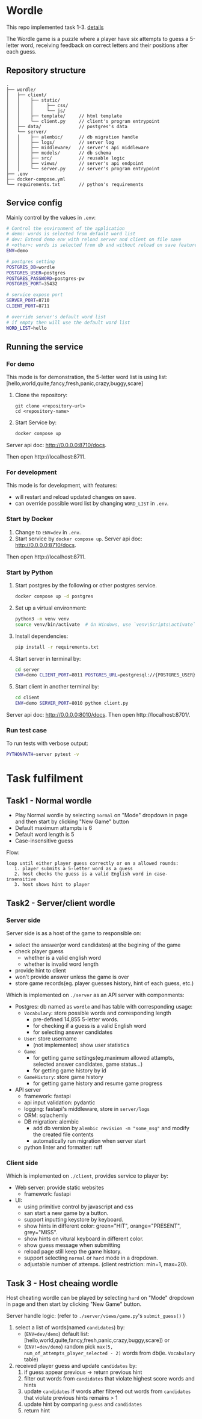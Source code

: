 # Wordle
This repo implemented task 1-3. [details](#Task-fulfilment)

The Wordle game is a puzzle where a player have six attempts to guess a 5-letter word, receiving feedback on correct letters and their positions after each guess.

## Repository structure
```
.
├── wordle/
│   ├── client/
│   │    ├── static/
│   │    │     ├── css/
│   │    │     └── js/
│   │    ├── template/     // html template
│   │    └── client.py     // client's program entrypoint
│   ├── data/              // postgres's data
│   └── server/
│   │    ├── alembic/      // db migration handle
│   │    ├── logs/         // server log
│   │    ├── middleware/   // server's api middleware
│   │    ├── models/       // db schema
│   │    ├── src/          // reusable logic
│   │    ├── views/        // server's api endpoint
│   │    └── server.py     // server's program entrypoint
├── .env
├── docker-compose.yml
└── requirements.txt       // python's requirements
```

## Service config
Mainly control by the values in `.env`:
```sh
# Control the environment of the application
# demo: words is selected from default word list
# dev: Extend demo env with reload server and client on file save
# <other>: words is selected from db and without reload on save feature
ENV=demo

# postgres setting
POSTGRES_DB=wordle
POSTGRES_USER=postgres
POSTGRES_PASSWORD=postgres-pw
POSTGRES_PORT=35432

# service expose port
SERVER_PORT=8710
CLIENT_PORT=8711

# override server's default word list
# if empty then will use the default word list
WORD_LIST=hello
```

## Running the service
### For demo
This mode is for demonstration, the 5-letter word list is using list: [hello,world,quite,fancy,fresh,panic,crazy,buggy,scare]
1. Clone the repository:
   ```
   git clone <repository-url>
   cd <repository-name>
   ```

2. Start Service by:
    ```sh
    docker compose up
    ```
Server api doc: http://0.0.0.0:8710/docs.

Then open http://localhost:8711.

### For development
This mode is for development, with features:
- will restart and reload updated changes on save.
- can override possible word list by changing `WORD_LIST` in `.env`.

### Start by Docker
1. Change to `ENV=dev` in `.env`.
2. Start service by `docker compose up`.
Server api doc: http://0.0.0.0:8710/docs.

Then open http://localhost:8711.

### Start by Python
1. Start postgres by the following or other postgres service.
   ```sh
   docker compose up -d postgres
   ```
2. Set up a virtual environment:
    ```sh
    python3 -m venv venv
    source venv/bin/activate  # On Windows, use `venv\Scripts\activate`
    ```
2. Install dependencies:
    ```sh
    pip install -r requirements.txt
    ```
3. Start server in terminal by:
   ```sh
   cd server
   ENV=demo CLIENT_PORT=8011 POSTGRES_URL=postgresql://{POSTGRES_USER}:{POSTGRES_PASSWORD}@{POSTGRES_HOST}:{POSTGRES_PORT}/wordle
   ```
4. Start client in another terminal by:
   ```sh
   cd client
   ENV=demo SERVER_PORT=8010 python client.py
   ```
Server api doc: http://0.0.0.0:8010/docs.
Then open http://localhost:8701/.

### Run test case
To run tests with verbose output:
```sh
PYTHONPATH=server pytest -v
```






# Task fulfilment
## Task1 - Normal wordle
- Play Normal wordle by selecting `normal` on "Mode" dropdown in page and then start by clicking "New Game" button
- Default maximum attampts is 6
- Default word length is 5
- Case-insensitive guess

Flow:
```
loop until either player guess correctly or on a allowed rounds:
   1. player submits a 5-letter word as a guess
   2. host checks the guess is a valid English word in case-insensitive
   3. host shows hint to player
```

## Task2 - Server/client wordle
### Server side
Server side is as a host of the game to responsible on:
- select the answer(or word candidates) at the begining of the game
- check player guess
   - whether is a valid english word
   - whether is invalid word length
- provide hint to client
- won't provide answer unless the game is over
- store game records(eg. player guesses history, hint of each guess, etc.)

Which is implemented on `./server` as an API server with componments:
   - Postgres: db named as `wordle` and has table with corresponding usage:
      - `Vocabulary`: store possible words and corresponding length
         - pre-defined 14,855 5-letter words.
         - for checking if a guess is a valid English word
         - for selecting answer candidates
      - `User`: store username
         - (not implemented) show user statistics
      - `Game`:
         - for getting game settings(eg.maximum allowed attampts, selected answer candidates, game status...)
         - for getting game history by id
      - `GameHistory`: store game history
         - for getting game history and resume game progress
   - API server
      - framework: fastapi
      - api input validation: pydantic
      - logging: fastapi's middleware, store in `server/logs`
      - ORM: sqlachemly
      - DB migration: alembic
         - add db version by `alembic revision -m "some_msg"` and modify the created file contents
         - automatically run migration when server start
      - python linter and formatter: ruff
### Client side
Which is implemented on `./client`, provides service to player by:
   - Web server: provide static websites
      - framework: fastapi
   - UI:
      - using primitive control by javascript and css
      - san start a new game by a button.
      - support inputting keystore by keyboard.
      - show hints in different color: green="HIT", orange="PRESENT", grey="MISS".
      - show hints on vitural keyboard in different color.
      - show guess message when submitting
      - reload page still keep the game history.
      - support selecting `normal` or `hard` mode in a dropdown.
      - adjustable number of attemps. (client restriction: min=1, max=20).

## Task 3 - Host cheaing wordle
Host cheating wordle can be played by selecting `hard` on "Mode" dropdown in page and then start by clicking "New Game" button.

Server handle logic: (refer to `./server/views/game.py`'s `submit_guess()` )
1) select a list of words(named `candidates`) by:
   - (`ENV=dev/demo`) default list: [hello,world,quite,fancy,fresh,panic,crazy,buggy,scare]) or
   - (`ENV!=dev/demo`) random pick `max(5, num_of_attempts_player_selected - 2)` words from db(ie. `Vocabulary` table)
2) received player guess and update `candidates` by:
   1. if guess appear previous -> return previous hint
   2. filter out words from `candidates` that violate highest score words and hints
   3. update `candidates` if words after filtered out words from `candidates` that violate previous hints remains > 1
   4. update hint by comparing `guess` and `candidates`
   5. return hint
